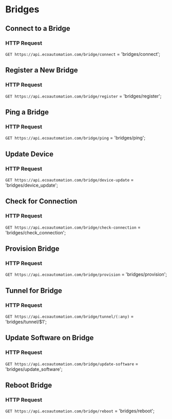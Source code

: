 # Bridges
## Connect to a Bridge
### HTTP Request

`GET https://api.ecoautomation.com/bridge/connect`
= 'bridges/connect';

## Register a New Bridge
### HTTP Request

`GET https://api.ecoautomation.com/bridge/register`
= 'bridges/register';

## Ping a Bridge
### HTTP Request

`GET https://api.ecoautomation.com/bridge/ping`
= 'bridges/ping';

## Update Device
### HTTP Request

`GET https://api.ecoautomation.com/bridge/device-update`
= 'bridges/device_update';

## Check for Connection
### HTTP Request

`GET https://api.ecoautomation.com/bridge/check-connection`
= 'bridges/check_connection';

## Provision Bridge
### HTTP Request

`GET https://api.ecoautomation.com/bridge/provision`
= 'bridges/provision';

## Tunnel for Bridge
### HTTP Request

`GET https://api.ecoautomation.com/bridge/tunnel/(:any)`
= 'bridges/tunnel/$1';

## Update Software on Bridge
### HTTP Request

`GET https://api.ecoautomation.com/bridge/update-software`
= 'bridges/update_software';

## Reboot Bridge
### HTTP Request

`GET https://api.ecoautomation.com/bridge/reboot`
= 'bridges/reboot';
